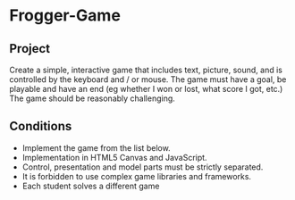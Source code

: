 # Frogger-Game

## Project
Create a simple, interactive game that includes text, picture, sound, and is controlled by the keyboard and /
or mouse. The game must have a goal, be playable and have an end (eg whether I won or lost, what score I
got, etc.) The game should be reasonably challenging.

## Conditions
- Implement the game from the list below.
- Implementation in HTML5 Canvas and JavaScript.
- Control, presentation and model parts must be strictly separated.
- It is forbidden to use complex game libraries and frameworks.
- Each student solves a different game
